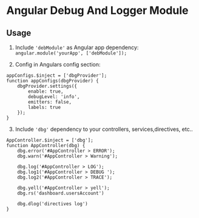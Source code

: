 # Angular Debug And Logger Module


## Usage

1. Include `'debModule'` as Angular app dependency:  
`angular.module('yourApp', ['debModule']);`

2. Config in Angulars config section: 
 
 ```
 appConfigs.$inject = ['dbgProvider'];
 function appConfigs(dbgProvider) {
     dbgProvider.settings({
         enable: true,
         debugLevel: 'info',
         emitters: false,
         labels: true
     });
 } 
 ```
 
 3. Include `'dbg'` dependency to your controllers, services,directives, etc..
 
 ```
 AppController.$inject = ['dbg'];
 function AppController(dbg) {
     dbg.error('#AppController > ERROR');
     dbg.warn('#AppController > Warning');
     
     dbg.log('#AppController > LOG');
     dbg.log1('#AppController > DEBUG ');
     dbg.log2('#AppController > TRACE');
     
     dbg.yell('#AppController > yell');
     dbg.rs('dashboard.usersAccount')
     
     dbg.dlog('directives log')
 }
 ```